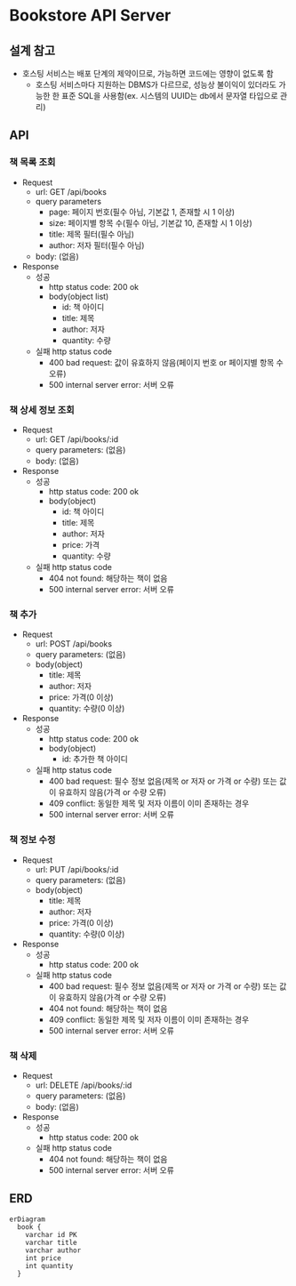 # Bookstore API Server 

## 설계 참고
- 호스팅 서비스는 배포 단계의 제약이므로, 가능하면 코드에는 영향이 없도록 함
  - 호스팅 서비스마다 지원하는 DBMS가 다르므로, 성능상 불이익이 있더라도 가능한 한 표준 SQL을 사용함(ex. 시스템의 UUID는 db에서 문자열 타입으로 관리)

## API
### 책 목록 조회
- Request
  - url: GET /api/books
  - query parameters
    - page: 페이지 번호(필수 아님, 기본값 1, 존재할 시 1 이상)
    - size: 페이지별 항목 수(필수 아님, 기본값 10, 존재할 시 1 이상)
    - title: 제목 필터(필수 아님)
    - author: 저자 필터(필수 아님)
  - body: (없음)
- Response
  - 성공
    - http status code: 200 ok
    - body(object list)
      - id: 책 아이디
      - title: 제목
      - author: 저자
      - quantity: 수량
  - 실패 http status code
    - 400 bad request: 값이 유효하지 않음(페이지 번호 or 페이지별 항목 수 오류)
    - 500 internal server error: 서버 오류

### 책 상세 정보 조회
- Request
  - url: GET /api/books/:id
  - query parameters: (없음)
  - body: (없음)
- Response
  - 성공
    - http status code: 200 ok
    - body(object)
      - id: 책 아이디
      - title: 제목
      - author: 저자
      - price: 가격
      - quantity: 수량
  - 실패 http status code
    - 404 not found: 해당하는 책이 없음
    - 500 internal server error: 서버 오류

### 책 추가
- Request
  - url: POST /api/books
  - query parameters: (없음)
  - body(object)
    - title: 제목
    - author: 저자
    - price: 가격(0 이상)
    - quantity: 수량(0 이상)
- Response
  - 성공
    - http status code: 200 ok
    - body(object)
      - id: 추가한 책 아이디
  - 실패 http status code
    - 400 bad request: 필수 정보 없음(제목 or 저자 or 가격 or 수량) 또는 값이 유효하지 않음(가격 or 수량 오류)
    - 409 conflict: 동일한 제목 및 저자 이름이 이미 존재하는 경우
    - 500 internal server error: 서버 오류

### 책 정보 수정
- Request
  - url: PUT /api/books/:id
  - query parameters: (없음)
  - body(object)
    - title: 제목
    - author: 저자
    - price: 가격(0 이상)
    - quantity: 수량(0 이상)
- Response
  - 성공
    - http status code: 200 ok
  - 실패 http status code
    - 400 bad request: 필수 정보 없음(제목 or 저자 or 가격 or 수량) 또는 값이 유효하지 않음(가격 or 수량 오류)
    - 404 not found: 해당하는 책이 없음
    - 409 conflict: 동일한 제목 및 저자 이름이 이미 존재하는 경우
    - 500 internal server error: 서버 오류

### 책 삭제
- Request
  - url: DELETE /api/books/:id
  - query parameters: (없음)
  - body: (없음)
- Response
  - 성공
    - http status code: 200 ok
  - 실패 http status code
    - 404 not found: 해당하는 책이 없음
    - 500 internal server error: 서버 오류

## ERD
```mermaid
erDiagram
  book {
    varchar id PK
    varchar title
    varchar author
    int price
    int quantity
  }
```